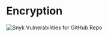 # Encryption

![Snyk Vulnerabilities for GitHub Repo](https://img.shields.io/snyk/vulnerabilities/github/neo-hornberger/Encryption?logo=snyk&style=flat-square)
